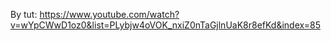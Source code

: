 By tut:
https://www.youtube.com/watch?v=wYpCWwD1oz0&list=PLybjw4oVOK_nxiZ0nTaGjlnUaK8r8efKd&index=85
